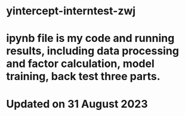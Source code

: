 # yintercept-interntest-zwj

# ipynb file is my code and running results, including data processing and factor calculation, model training, back test three parts.
# Updated on 31 August 2023
